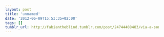 ```yaml
---
layout: post
title: 'unnamed'
date: '2012-06-09T15:53:35+02:00'
tags: []
tumblr_url: http://fabiantheblind.tumblr.com/post/24744408483/via-a-song-for-the-sexually-aggressive-racist
---
```


